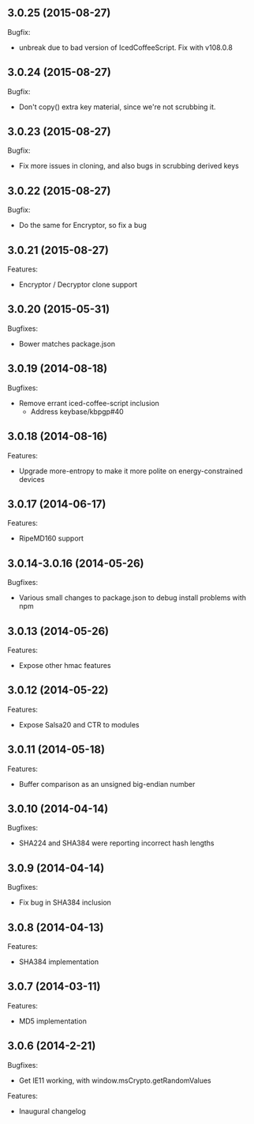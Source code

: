 ## 3.0.25 (2015-08-27)

Bugfix:
  - unbreak due to bad version of IcedCoffeeScript. Fix with v108.0.8

## 3.0.24 (2015-08-27)

Bugfix:
  - Don't copy() extra key material, since we're not scrubbing it.

## 3.0.23 (2015-08-27)

Bugfix:
  - Fix more issues in cloning, and also bugs in scrubbing derived keys

## 3.0.22 (2015-08-27)

Bugfix:
  - Do the same for Encryptor, so fix a bug

## 3.0.21 (2015-08-27)

Features:

  - Encryptor / Decryptor clone support

## 3.0.20 (2015-05-31)

Bugfixes:
  - Bower matches package.json

## 3.0.19 (2014-08-18)

Bugfixes:

  - Remove errant iced-coffee-script inclusion
     - Address keybase/kbpgp#40

## 3.0.18 (2014-08-16)

Features:

  - Upgrade more-entropy to make it more polite on energy-constrained devices

## 3.0.17 (2014-06-17)

Features:

  - RipeMD160 support

## 3.0.14-3.0.16 (2014-05-26)

Bugfixes:

  - Various small changes to package.json to debug install problems with npm
 

## 3.0.13 (2014-05-26)

Features:

  - Expose other hmac features

## 3.0.12 (2014-05-22)

Features:

  - Expose Salsa20 and CTR to modules

## 3.0.11 (2014-05-18)

Features:

   - Buffer comparison as an unsigned big-endian number

## 3.0.10 (2014-04-14)

Bugfixes:

  - SHA224 and SHA384 were reporting incorrect hash lengths 

## 3.0.9 (2014-04-14)

Bugfixes:

  - Fix bug in SHA384 inclusion

## 3.0.8 (2014-04-13)

Features:

  - SHA384 implementation

## 3.0.7 (2014-03-11)

Features:

  - MD5 implementation

## 3.0.6 (2014-2-21)

Bugfixes:

  - Get IE11 working, with window.msCrypto.getRandomValues

Features:

  - Inaugural changelog
